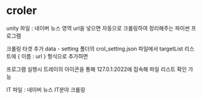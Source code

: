 # croler
unity 파일 :
  네이버 뉴스 영역 url을 넣으면 자동으로 크롤링하여 정리해주는 파이썬 프로그램

  크롤링 타겟 추가
    data - setting 폴더의 crol_setting.json 파일에서 targetList 리스트에 { 이름 : url } 형식으로 추가하면
 
  프로그램 실행시 트레이의 아이콘을 통해 127.0.1:2022에 접속해 파일 리스트 확인 가능

IT 파일 :
  네이버 뉴스 IT분야 크롤링
 
